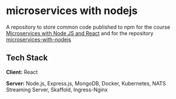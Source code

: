 # microservices with nodejs

A repository to store common code published to npm for the course [Microservices with Node JS and React](https://www.udemy.com/course/microservices-with-node-js-and-react) and for the repository [microservices-with-nodejs](https://github.com/hafezfhmi/microservices-with-nodejs)

## Tech Stack

**Client:** React

**Server:** Node.js, Express.js, MongoDB, Docker, Kubernetes, NATS Streaming Server, Skaffold, Ingress-Nginx
